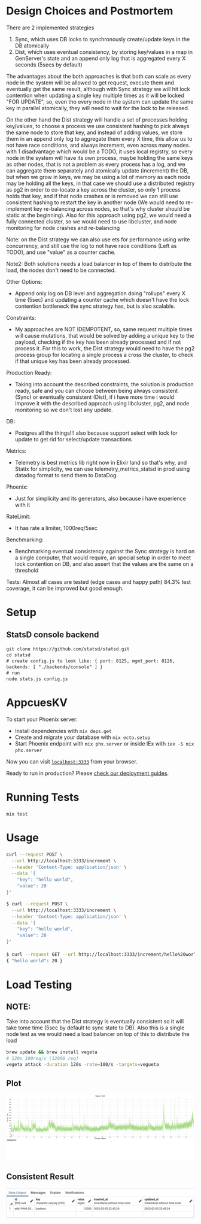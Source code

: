 
# Design Choices and Postmortem

There are 2 implemented strategies

1. Sync, which uses DB locks to synchronously create/update keys in the DB atomically
2. Dist, which uses eventual consistency, by storing key/values in a map in GenServer's state and an append only log that is aggregated every X seconds (5secs by default)

The advantages about the both approaches is that both can scale as every node in the system will be allowed to get request, execute them and eventually get the same result, although with Sync strategy we will hit lock contention when updating a single key multiple times as it will be locked "FOR UPDATE", so, even tho every node in the system can update the same key in parallel atomically, they will need to wait for the lock to be released.

On the other hand the Dist strategy will handle a set of processes holding key/values, to choose a process we use consistent hashing to pick always the same node to store that key, and instead of adding values, we store them in an append only log to aggregate them every X time, this allow us to not have race conditions, and always increment, even across many nodes. with 1 disadvantage which would be a TODO, it uses local registry, so every node in the system will have its own process, maybe holding the same keys as other nodes, that is not a problem as every process has a log, and we can aggregate them separately and atomically update (increment) the DB, but when we grow in keys, we may be using a lot of memory as each node may be holding all the keys, in that case we should use a distributed registry as pg2 in order to co-locate a key across the cluster, so only 1 process holds that key, and if that node crashes or is removed we can still use consistent hashing to restart the key in another node (We would need to re-implement key re-balancing across nodes, so that's why cluster should be static at the beginning). Also for this approach using pg2, we would need a fully connected cluster, so we would need to use libcluster, and node monitoring for node crashes and re-balancing

Note: on the Dist strategy we can also use ets for performance using write concurrency, and still use the log to not have race conditions (Left as TODO), and use "value" as a counter cache.

Note2: Both solutions needs a load balancer in top of them to distribute the load, the nodes don't need to be connected.

Other Options:
- Append only log on DB level and aggregation doing "rollups" every X time (5sec) and updating a counter cache which doesn't have the lock contention bottleneck the sync strategy has, but is also scalable.

Constraints:
- My approaches are NOT IDEMPOTENT, so, same request multiple times will cause mutations, that would be solved by adding a unique key to the payload, checking if the key has been already processed and if not process it. For this to work, the Dist strategy would need to have the pg2 process group for locating a single process a cross the cluster, to check if that unique key has been already processed.

Production Ready:
- Taking into account the described constraints, the solution is production ready, safe and you can choose between being always consistent (Sync) or eventually consistent (Dist), if i have more time i would improve it with the described approach using libcluster, pg2, and node monitoring so we don't lost any update.

DB:
- Postgres all the things!!! also because support select with lock for update to get rid for select/update transactions

Metrics:
- Telemetry is best metrics lib right now in Elixir land so that's why, and Statix for simplicity, we can use telemetry_metrics_statsd in prod using datadog format to send them to DataDog.

Phoenix:
- Just for simplicity and its generators, also because i have experience with it

RateLimit:
- It has rate a limiter, 1000req/5sec

Benchmarking:
- Benchmarking eventual consistency against the Sync strategy is hard on a single computer, that would require, an special setup in order to meet lock contention on DB, and also assert that the values are the same on a threshold

Tests:
Almost all cases are tested (edge cases and happy path) 84.3% test coverage, it can be improved but good enough.

# Setup

## StatsD console backend

```
git clone https://github.com/statsd/statsd.git
cd statsd
# create config.js to look like: { port: 8125, mgmt_port: 8126, backends: [ "./backends/console" ] }
# run
node stats.js config.js
```
# AppcuesKV

To start your Phoenix server:

  * Install dependencies with `mix deps.get`
  * Create and migrate your database with `mix ecto.setup`
  * Start Phoenix endpoint with `mix phx.server` or inside IEx with `iex -S mix phx.server`

Now you can visit [`localhost:3333`](http://localhost:3333) from your browser.

Ready to run in production? Please [check our deployment guides](https://hexdocs.pm/phoenix/deployment.html).

# Running Tests

```
mix test
```

# Usage

```bash
curl --request POST \
  --url http://localhost:3333/increment \
  --header 'Content-Type: application/json' \
  --data '{
	"key": "hello world",
	"value": 20
}'
```

```bash
$ curl --request POST \
  --url http://localhost:3333/increment \
  --header 'Content-Type: application/json' \
  --data '{
	"key": "hello world",
	"value": 20
}'

$ curl --request GET --url http://localhost:3333/increment/hello%20world
{ "hello world": 20 }
```

# Load Testing

## NOTE:

Take into account that the Dist strategy is eventually consistent so it will take
tome time (5sec by default to sync state to DB). Also this is a single node test
as we would need a load balancer on top of this to distribute the load

```bash
brew update && brew install vegeta
# 120s 100req/s (12000 req)
vegeta attack -duration 120s -rate=100/s -targets=vegueta
```

## Plot

![Benchmarking Plot](./vegeta-plot.png)

## Consistent Result

![Result](./kv_result.png)

